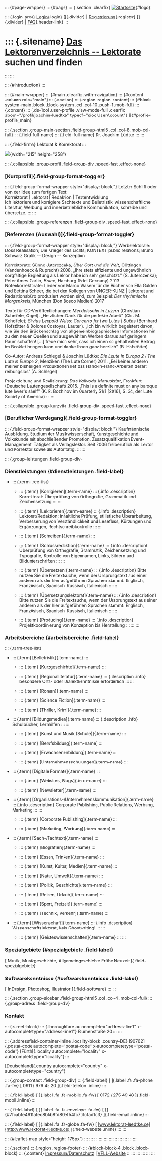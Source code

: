::: {#page-wrapper}
::: {#page}
::: {.section .clearfix}
[![Startseite](https://www.lektoren.de/sites/default/files/VfLL_logo.jpg)](/ "Startseite"){#logo}

::: {.login-area}
[Login](/user){.login} []{.divider} \|
[Registrierung](/user/register){.register} []{.divider} \|
[FAQ](/faq-page){.header-link}
:::

::: {.sitename}
[Das Lektorenverzeichnis -- Lektorate suchen und finden](/ "Startseite")
========================================================================
:::
:::

::: {#introduction}
:::

::: {#main-wrapper}
::: {#main .clearfix .with-navigation}
::: {#content .column role="main"}
::: {.section}
::: {.region .region-content}
::: {#block-system-main .block .block-system .col .col-10 .push-1 .mob-full}
::: {.content}
::: {.ds-1col .user-profile .view-mode-full .clearfix about="/profil/joachim-luedtke" typeof="sioc:UserAccount"}
[]{#profile-profile_main}

::: {.section .group-main-section .field-group-html5 .col .col-8 .mob-col-full}
::: {.field-full-name}
::: {.field-full-name}
Dr. Joachim Lüdtke
:::
:::

::: {.field-firma}
Lektorat & Korrektorat
:::

![](https://www.lektoren.de/sites/default/files/styles/profile-image-full/public/users/profile_img/profil_im_buergerpark.jpg?itok=i_zSuM3J){width="215"
height="258"}

::: {.collapsible .group-profil .field-group-div .speed-fast .effect-none}
### [Kurzprofil]{.field-group-format-toggler}

::: {.field-group-format-wrapper style="display: block;"}
Letzter Schliff oder von der Idee zum fertigen Text:\
Korrektorat \| Lektorat \| Redaktion \| Textentwicklung\
Ich lektoriere und korrigiere Sachtexte und Belletristik,
wissenschaftliche Literatur, Werbung und innerbetriebliche
Kommunikation, schreibe und übersetze.
:::
:::

::: {.collapsible .group-referenzen .field-group-div .speed-fast .effect-none}
### [Referenzen (Auswahl)]{.field-group-format-toggler}

::: {.field-group-format-wrapper style="display: block;"}
Werbelektorate: Döss Realisation; Die Krieger des Lichts; KONTEXT public
relations; Bruno Schwarz Grafik -- Design -- Konzeption

Korrektorate: Sünne Juterczenka, *Über Gott und die Welt*, Göttingen
(Vandenhoeck & Ruprecht) 2008. „Ihre stets effiziente und ungewöhnlich
sorgfältige Begleitung als Lektor habe ich sehr geschätzt." (S.
Juterczenka); Peter Ames Carlin, *Bruce*, Hamburg (Edel Germany) 2013\
Notenkorrektorate: Lieder von Marco Wasem für die Bücher von Ella Gulden
und Bettina Scheer, die bei den Kollegen von UNGER-KUNZ \| Lektorat und
Redaktionsbüro produziert worden sind, zum Beispiel: *Der rhythmische
Morgenkreis*, München (Don Bosco Medien) 2017

Texte für CD-Veröffentlichungen: *Mendelssohn in Luzern* (Christian
Scheifele, Orgel). „Herzlichen Dank für die perfekte Arbeit" (Chr. M.
Scheifele); *Silvius Leopold Weiss: Concerto for two Lutes \| Suites*
(Bernhard Hofstötter & Dolores Costoyas, Lauten). „Ich bin wirklich
begeistert davon, wie Sie den Brückenschlag von allgemeinbiographischen
Informationen hin zu den neuen Quellen und ausgewählten Werken daraus
auf geringem Raum schaffen! \[...\] freue mich sehr, dass ich einen so
gehaltvollen Beitrag im Booklet bringen kann und danke Ihnen ganz
herzlich" (B. Hofstötter)

Co-Autor: Andreas Schlegel & Joachim Lüdtke: *Die Laute in Europa 2 /
The Lute in Europe 2*, Menziken (The Lute Corner) 2011. „Bei keiner
anderen meiner bisherigen Produktionen lief das Hand-in-Hand-Arbeiten
derart reibungslos" (A. Schlegel)

Projektleitung und Realisierung: *Das Kalivoda-Manuskript*, Frankfurt
(Deutsche Lautengesellschaft) 2015. „This is a definite must on any
baroque lute lover's shelf" (K. R. Bozhinov im Quarterly 51/1 \[2016\],
S. 34, der Lute Society of America)
:::
:::

::: {.collapsible .group-kurzvita .field-group-div .speed-fast .effect-none}
### [Beruflicher Werdegang]{.field-group-format-toggler}

::: {.field-group-format-wrapper style="display: block;"}
Kaufmännische Ausbildung. Studium der Musikwissenschaft, Kunstgeschichte
und Volkskunde mit abschließender Promotion. Zusatzqualifikation
Event-Management. Tätigkeit als Verlagslektor. Seit 2006 freiberuflich
als Lektor und Korrektor sowie als Autor tätig.
:::
:::

::: {.group-leistungen .field-group-div}
### Dienstleistungen {#dienstleistungen .field-label}

-   ::: {.term-tree-list}
    -   ::: {.term}
        [Korrigieren]{.term-name}
        ::: {.info .description}
        Korrektorat: Überprüfung von Orthografie, Grammatik und
        Zeichensetzung
        :::
        :::

    -   ::: {.term}
        [Lektorieren]{.term-name}
        ::: {.info .description}
        Lektorat/Redaktion: inhaltliche Prüfung, stilistische
        Überarbeitung, Verbesserung von Verständlichkeit und Lesefluss,
        Kürzungen und Ergänzungen, Rechtschreibkontrolle
        :::
        :::

    -   ::: {.term}
        [Schreiben]{.term-name}
        :::

    -   ::: {.term}
        [Schlussredaktion]{.term-name}
        ::: {.info .description}
        Überprüfung von Orthografie, Grammatik, Zeichensetzung und
        Typografie, Kontrolle von Eigennamen, Links, Bildern und
        Bildunterschriften
        :::
        :::

    -   ::: {.term}
        [Übersetzen]{.term-name}
        ::: {.info .description}
        Bitte nutzen Sie die Freitextsuche, wenn der Ursprungstext aus
        einer anderen als der hier aufgeführten Sprachen stammt:
        Englisch, Französisch, Spanisch, Russisch, Italienisch
        :::
        :::

    -   ::: {.term}
        [Übersetzungslektorat]{.term-name}
        ::: {.info .description}
        Bitte nutzen Sie die Freitextsuche, wenn der Ursprungstext aus
        einer anderen als der hier aufgeführten Sprachen stammt:
        Englisch, Französisch, Spanisch, Russisch, Italienisch
        :::
        :::

    -   ::: {.term}
        [Producing]{.term-name}
        ::: {.info .description}
        Projektkoordinierung von Konzeption bis Herstellung
        :::
        :::
    :::

### Arbeitsbereiche {#arbeitsbereiche .field-label}

::: {.term-tree-list}
-   ::: {.term}
    [Belletristik]{.term-name}
    :::

    -   ::: {.term}
        [Kurzgeschichte]{.term-name}
        :::

    -   ::: {.term}
        [Regionalliteratur]{.term-name}
        ::: {.description .info}
        besondere Orts- oder Dialektkenntnisse erforderlich
        :::
        :::

    -   ::: {.term}
        [Roman]{.term-name}
        :::

    -   ::: {.term}
        [Science Fiction]{.term-name}
        :::

    -   ::: {.term}
        [Thriller, Krimi]{.term-name}
        :::

-   ::: {.term}
    [Bildungsmedien]{.term-name}
    ::: {.description .info}
    Schulbücher, Lernhilfen
    :::
    :::

    -   ::: {.term}
        [Kunst und Musik (Schule)]{.term-name}
        :::

    -   ::: {.term}
        [Berufsbildung]{.term-name}
        :::

    -   ::: {.term}
        [Erwachsenenbildung]{.term-name}
        :::

    -   ::: {.term}
        [Unternehmensschulungen]{.term-name}
        :::

-   ::: {.term}
    [Digitale Formate]{.term-name}
    :::

    -   ::: {.term}
        [Websites, Blogs]{.term-name}
        :::

    -   ::: {.term}
        [Newsletter]{.term-name}
        :::

-   ::: {.term}
    [Organisations-/Unternehmenskommunikation]{.term-name}
    ::: {.info .description}
    Corporate Publishing, Public Relations, Werbung, Marketing
    :::
    :::

    -   ::: {.term}
        [Corporate Publishing]{.term-name}
        :::

    -   ::: {.term}
        [Marketing, Werbung]{.term-name}
        :::

-   ::: {.term}
    [Sach-/Fachtext]{.term-name}
    :::

    -   ::: {.term}
        [Biografien]{.term-name}
        :::

    -   ::: {.term}
        [Essen, Trinken]{.term-name}
        :::

    -   ::: {.term}
        [Kunst, Kultur, Medien]{.term-name}
        :::

    -   ::: {.term}
        [Natur, Umwelt]{.term-name}
        :::

    -   ::: {.term}
        [Politik, Geschichte]{.term-name}
        :::

    -   ::: {.term}
        [Reisen, Urlaub]{.term-name}
        :::

    -   ::: {.term}
        [Sport, Freizeit]{.term-name}
        :::

    -   ::: {.term}
        [Technik, Verkehr]{.term-name}
        :::

-   ::: {.term}
    [Wissenschaft]{.term-name}
    ::: {.info .description}
    Wissenschaftslektorat, kein Ghostwriting!
    :::
    :::

    -   ::: {.term}
        [Geisteswissenschaften]{.term-name}
        :::
:::

### Spezialgebiete {#spezialgebiete .field-label}

[ Musik, Musikgeschichte, Allgemeingeschichte Frühe Neuzeit
]{.field-spezialgebiete}

### Softwarekenntnisse {#softwarekenntnisse .field-label}

[ InDesign, Photoshop, Illustrator ]{.field-software}
:::
:::

::: {.section .group-sidebar .field-group-html5 .col .col-4 .mob-col-full}
::: {.group-adress .field-group-div}
### Kontakt

::: {.street-block}
::: {.thoroughfare autocomplete="address-line1" x-autocompletetype="address-line1"}
Blumenstraße 20
:::
:::

::: {.addressfield-container-inline .locality-block .country-DE}
[90762]{.postal-code autocomplete="postal-code"
x-autocompletetype="postal-code"} [Fürth]{.locality
autocomplete="locality" x-autocompletetype="locality"}
:::

[Deutschland]{.country autocomplete="country"
x-autocompletetype="country"}

::: {.group-contact .field-group-div}
::: {.field-label}
[ ]{.label .fa .fa-phone .fa-fw} [ 0911 / 976 45 20 ]{.field-telefon
.inline}
:::

::: {.field-label}
[ ]{.label .fa .fa-mobile .fa-fw} [ 0172 / 275 49 48 ]{.field-mobil
.inline}
:::

::: {.field-label}
[ ]{.label .fa .fa-envelope .fa-fw} [
[]{#7fcabfe4911afec8b5b8fd80ef54fc7b1cfad1d3} ]{.field-email .inline}
:::

::: {.field-label}
[ ]{.label .fa .fa-globe .fa-fw} [
[www.lektorat-luedtke.de](http://www.lektorat-luedtke.de)
]{.field-website .inline}
:::
:::

::: {#leaflet-map style="height: 175px"}
:::
:::
:::
:::
:::
:::
:::
:::
:::
:::
:::

::: {.section}
::: {.region .region-footer}
::: {#block-block-4 .block .block-block}
::: {.content}
[Impressum/Datenschutz](/impressum) \|
[VFLL-Website](http://www.vfll.de)
:::
:::
:::
:::
:::
:::
